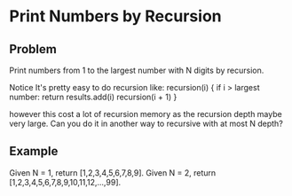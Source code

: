 Print Numbers by Recursion
===

## Problem

Print numbers from 1 to the largest number with N digits by recursion.

 Notice
It's pretty easy to do recursion like:
recursion(i) {
    if i > largest number:
        return
    results.add(i)
    recursion(i + 1)
}

however this cost a lot of recursion memory as the recursion depth maybe very large. Can you do it in another way to recursive with at most N depth?



## Example

Given N = 1, return [1,2,3,4,5,6,7,8,9].
Given N = 2, return [1,2,3,4,5,6,7,8,9,10,11,12,...,99].